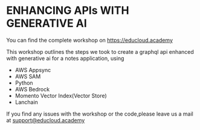 # ENHANCING APIs WITH GENERATIVE AI

You can find the complete workshop on https://educloud.academy

This workshop outlines the steps we took to create a graphql api enhanced with generative ai for a notes application,
using 
- AWS Appsync
- AWS SAM
- Python
- AWS Bedrock
- Momento Vector Index(Vector Store)
- Lanchain

If you find any issues with the workshop or the code,please leave us a mail at support@educloud.academy




